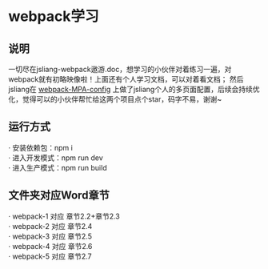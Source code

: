 webpack学习
======

## 说明
一切尽在jsliang-webpack遨游.doc，想学习的小伙伴对着练习一遍，对webpack就有初略映像啦！上面还有个人学习文档，可以对着看文档； 然后jsliang在 <a href="https://github.com/LiangJunrong/webpack-study">webpack-MPA-config</a> 上做了jsliang个人的多页面配置，后续会持续优化，觉得可以的小伙伴帮忙给这两个项目点个star，码字不易，谢谢~  

## 运行方式
· 安装依赖包：npm i  
· 进入开发模式：npm run dev  
· 进入生产模式：npm run build  

## 文件夹对应Word章节
· webpack-1 对应 章节2.2+章节2.3  
· webpack-2 对应 章节2.4  
· webpack-3 对应 章节2.5  
· webpack-4 对应 章节2.6  
· webpack-5 对应 章节2.7  
